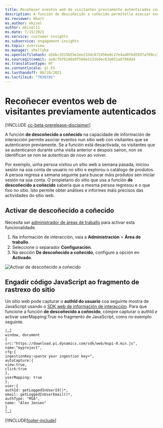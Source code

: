 ```yaml
---
title: Recoñecer eventos web de visitantes previamente autenticados coa función de descoñecido a coñecido
description: A función de descoñecido a coñecido permítelle asociar eventos nun sitio web con visitantes que se autenticaron previamente.
ms.reviewer: mhart
ms.author: mkisel
author: mkisel11
ms.date: 7/15/2021
ms.service: customer-insights
ms.subservice: engagement-insights
ms.topic: overview
ms.manager: shellyha
ms.openlocfilehash: d1bbc3315b55e2ee233dc672456e0c27e4ad0fbd5937af09cc790c96ee274000
ms.sourcegitcommit: aa0cfbf6240a9f560e3131bdec63e051a8786dd4
ms.translationtype: HT
ms.contentlocale: gl-ES
ms.lasthandoff: 08/10/2021
ms.locfileid: "7036781"
---
```

# <a name="recognize-web-events-from-previously-authenticated-visitors"></a>Recoñecer eventos web de visitantes previamente autenticados

[!INCLUDE [cc-beta-prerelease-disclaimer](includes/cc-beta-prerelease-disclaimer.md)]

A función **de descoñecido a coñecido** na capacidade de información de interacción permite asociar eventos nun sitio web con visitantes que se autenticaron previamente. Se a función está desactivada, os visitantes que se autenticaron durante unha visita anterior e despois saíron, non se identifican se non se autentican de novo ao volver. 

Por exemplo, unha persoa visitou un sitio web a semana pasada, iniciou sesión na súa conta de usuario no sitio e explorou o catálogo de produtos. A persoa regresa a semana seguinte para buscar máis produtos sen iniciar sesión na súa conta. O propietario do sitio que usa a función **de descoñecido a coñecido** sabería que a mesma persoa regresou e o que fixo no sitio. Isto permite obter análises e informes máis precisos das actividades do sitio web.

## <a name="enable-unknown-to-known"></a>Activar de descoñecido a coñecido

Necesita ser [administrador de áreas de traballo](user-roles.md) para activar esta funcionalidade. 

1. Na información de interacción, vaia a **Administración** > **Área de traballo**. 
2. Seleccione o separador **Configuración**.
3. Na sección **De descoñecido a coñecido**, configure a opción en **Activado**.

![Activar de descoñecido a coñecido](media/U2Ktoggle.png "Activar de descoñecido a coñecido")

## <a name="adding-javascript-code-to-your-sites-tracking-snippet"></a>Engadir código JavaScript ao fragmento de rastrexo do sitio

Un sitio web pode capturar o **authId do usuario** coa seguinte mostra de JavaScript usando o [SDK web de información de interacción](advanced-SDK-implementation.md). Para que funcione a función **de descoñecido a coñecido**, cómpre capturar o authId *e* activar userMapping:True no fragmento de JavaScript, como no exemplo seguinte.

```
[…]
window, document
{
src:"https://download.pi.dynamics.com/sdk/web/mspi-0.min.js",
name:"myproject",
cfg:{
ingestionKey:<paste your ingestion key>",
autoCapture:{
view:true,
click:true
},
userMapping: true
},
user:{
authId: getLoggedInUserId()*,
email: getLoggedInUserEmail()*,
authType: "MSA",
name: "Alex Jensen"
}
[…]
```

[!INCLUDE[footer-include](../includes/footer-banner.md)]
